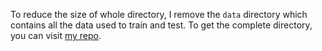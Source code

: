 To reduce the size of whole directory, I remove the `data` directory which contains all the data used to train and test.
To get the complete directory, you can visit [my repo](https://github.com/likg227/naive_bayes_rust).
